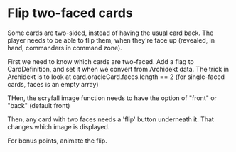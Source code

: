 # Flip two-faced cards

Some cards are two-sided, instead of having the usual card back. The player needs to be able to flip them, when they're face up (revealed, in hand, commanders in command zone).

First we need to know which cards are two-faced. Add a flag to CardDefinition, and set it when we convert from Archidekt data. The trick in Archidekt is to look at card.oracleCard.faces.length == 2 (for single-faced cards, faces is an empty array)

THen, the scryfall image function needs to have the option of "front" or "back" (default front)

Then, any card with two faces needs a 'flip' button underneath it. That changes which image is displayed.

For bonus points, animate the flip.
